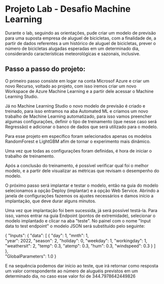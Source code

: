 # Projeto Lab - Desafio Machine Learning

Durante o lab, seguindo as orientações, pude criar um modelo de previsão para uma suposta empresa de aluguel de bicicletas, com a finalidade de, a partir de dados referentes a um histórico de aluguel de bicicletas, prever o número de bicicletas alugadas esperadas em um determinado dia, considerando características meteorológicas e sazonais, inclusive. 

## Passo a passo do projeto:

O primeiro passo consiste em logar na conta Microsof Azure e criar um novo Recurso, voltado ao projeto, com isso iremos criar um novo Workspace de Azure Machine Learning e a partir dele acessar o Machine Learning Studio. 

Já no Machine Learning Studio o novo modelo de previsão é criado e treinado, para isso entramos na aba Automated ML e criamos um novo trabalho de Machine Learning automatizado, para isso vamos preencher algumas configurações, definir o tipo de treinamento (que nesse caso será Regressão) e adicionar o banco de dados que será utilizado para o modelo.

Para esse projeto em específico foram selecionados apenas os modelos RandomForest e LightGBM afim de tornar o experimento mais dinâmico. 

Uma vez que todas as configurações foram definidas, é hora de iniciar o trabalho de treinamento.

Após a conclusão do treinamento, é possível verificar qual foi o melhor modelo, e a partir dele visualizar as métricas que revisam o desempenho do modelo. 

O próximo passo será implantar e testar o modelo, então na guia do modelo selecionamos a opção Deploy (implantar) e a opção Web Service. Abrindo a janela de configurações fazemos os ajustes necessários e damos início a implantação, que deve durar alguns minutos. 

Uma vez que implantação foi bem sucessida, já será possível testá-la. Para isso, vamos entrar na guia Endpoint (pontos de extremidade), selecionar o modelo implantado e clicar na aba "teste". No painel com o nome "Input data to test endpoint" o modelo JSON será substituído pelo seguinte: 

 {
   "Inputs": { 
     "data": [
       {
         "day": 1,
         "mnth": 1,   
         "year": 2022,
         "season": 2,
         "holiday": 0,
         "weekday": 1,
         "workingday": 1,
         "weathersit": 2, 
         "temp": 0.3, 
         "atemp": 0.3,
         "hum": 0.3,
         "windspeed": 0.3 
       }
     ]    
   },   
   "GlobalParameters": 1.0
 }

 E na sequência podemos dar início ao teste, que irá retornar como resposta um valor correspondente ao número de aluguéis previstos em um determinado dia, no caso esse valor foi de 344.7978642449826

 



